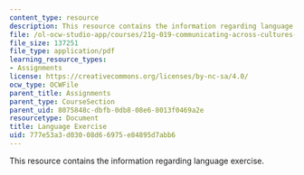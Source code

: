 ```yaml
---
content_type: resource
description: This resource contains the information regarding language exercise.
file: /ol-ocw-studio-app/courses/21g-019-communicating-across-cultures-spring-2005/777e53a3d03008d66975e84895d7abb6_MIT21G_019S05_lang_exe.pdf
file_size: 137251
file_type: application/pdf
learning_resource_types:
- Assignments
license: https://creativecommons.org/licenses/by-nc-sa/4.0/
ocw_type: OCWFile
parent_title: Assignments
parent_type: CourseSection
parent_uid: 8075848c-dbfb-0db8-08e6-8013f0469a2e
resourcetype: Document
title: Language Exercise
uid: 777e53a3-d030-08d6-6975-e84895d7abb6
---
```

This resource contains the information regarding language exercise.